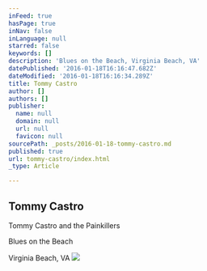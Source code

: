 ```yaml
---
inFeed: true
hasPage: true
inNav: false
inLanguage: null
starred: false
keywords: []
description: 'Blues on the Beach, Virginia Beach, VA'
datePublished: '2016-01-18T16:16:47.682Z'
dateModified: '2016-01-18T16:16:34.289Z'
title: Tommy Castro
author: []
authors: []
publisher:
  name: null
  domain: null
  url: null
  favicon: null
sourcePath: _posts/2016-01-18-tommy-castro.md
published: true
url: tommy-castro/index.html
_type: Article

---
```

## Tommy Castro

Tommy Castro and the Painkillers

Blues on the Beach

Virginia Beach, VA
![](https://the-grid-user-content.s3-us-west-2.amazonaws.com/b7c680ff-0361-4990-94eb-9e61363b0729.jpg)